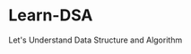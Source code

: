 # Learn-DSA
Let's Understand Data Structure and Algorithm

<!-- https://takeuforward.org/strivers-a2z-dsa-course/strivers-a2z-dsa-course-sheet-2/ -->


<!-- https://www.crio.do/projects/ -->